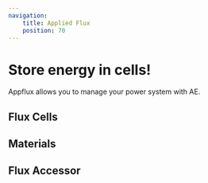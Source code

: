 ```yaml
---
navigation:
    title: Applied Flux
    position: 70
---
```


# Store energy in cells!

Appflux allows you to manage your power system with AE.

## Flux Cells
<CategoryIndex category="flux cells"></CategoryIndex>

## Materials
<CategoryIndex category="flux materials"></CategoryIndex>

## Flux Accessor
<CategoryIndex category="flux accessor"></CategoryIndex>
